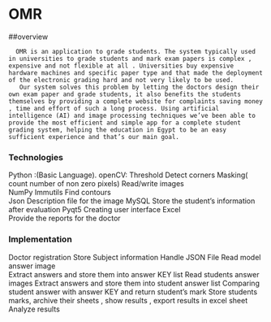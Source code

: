 # OMR
##overview

      OMR is an application to grade students. The system typically used in universities to grade students and mark exam papers is complex , expensive and not flexible at all . Universities buy expensive hardware machines and specific paper type and that made the deployment of the electronic grading hard and not very likely to be used. 
       Our system solves this problem by letting the doctors design their own exam paper and grade students, it also benefits the students themselves by providing a complete website for complaints saving money , time and effort of such a long process. Using artificial intelligence (AI) and image processing techniques we’ve been able to provide the most efficient and simple app for a complete student grading system, helping the education in Egypt to be an easy sufficient experience and that’s our main goal.

### Technologies
Python :(Basic Language). 
openCV: 
Threshold
Detect corners
Masking( count number of non zero pixels)
Read/write images	
NumPy 
Immutils
Find contours 											
Json
Description file for the image
MySQL
Store the student’s information after evaluation
Pyqt5
Creating user interface
Excel 	
Provide the reports for the doctor


### Implementation
Doctor registration 
Store Subject information 
Handle JSON File
Read model answer image  
Extract answers and store them into answer KEY list 
Read students answer images 
Extract answers and store them into  student answer list
Comparing student answer with answer KEY and return student’s mark 
Store students marks, archive their sheets , show results , export results in excel sheet   
Analyze results


